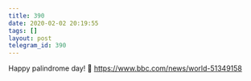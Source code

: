 ```yaml
---
title: 390
date: 2020-02-02 20:19:55
tags: []
layout: post
telegram_id: 390
---
```


Happy palindrome day! 🎉
<https://www.bbc.com/news/world-51349158>

